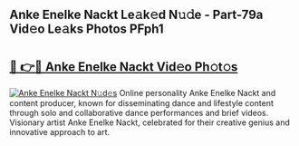 ## Anke Enelke Nackt Le𝚊k𝚎d N𝚞𝚍e - Part-79a Vid𝚎o Le𝚊ks Photos PFph1

# <h2><a href="http://fb8p4wr.evod.top/?m=Anke+Enelke+Nackt">🔗 👉🔴 Anke Enelke Nackt Vid𝚎o Ph𝚘t𝚘s</a></h2>

[![Anke Enelke Nackt N𝚞d𝚎s](https://i.imgur.com/8V9OHl7.gif)](http://fb8p4wr.evod.top/?m=Anke+Enelke+Nackt)
Online personality Anke Enelke Nackt and content producer, known for disseminating dance and lifestyle content through solo and collaborative dance performances and brief videos. Visionary artist Anke Enelke Nackt, celebrated for their creative genius and innovative approach to art. 
